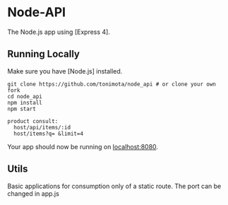 # Node-API

The Node.js app using [Express 4].


## Running Locally

Make sure you have [Node.js] installed.

```
git clone https://github.com/tonimota/node_api # or clone your own fork
cd node_api
npm install
npm start

product consult:
  host/api/items/:id
  host/items?q= &limit=4
```

Your app should now be running on [localhost:8080](http://localhost:8080/).

## Utils

Basic applications for consumption only of a static route.
The port can be changed in app.js
